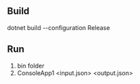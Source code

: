 ﻿Build
----------
dotnet build --configuration Release


Run
----------
1. bin folder
2. ConsoleApp1 <input.json> <output.json>  
